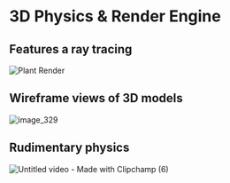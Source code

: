 # 3D Physics & Render Engine

## Features a ray tracing <br>
![Plant Render](https://github.com/Nam-H-Pham/3D_Render_Engine/assets/95603897/c9c418cb-abcf-42f8-bc0e-db6e34e1df39)

## Wireframe views of 3D models<br>

![image_329](https://github.com/Nam-H-Pham/3D_Render_Engine/assets/95603897/90e29d0e-a8c6-48ce-ad61-afbd805bb692)

## Rudimentary physics<br>

![Untitled video - Made with Clipchamp (6)](https://github.com/Nam-H-Pham/3D_Render_Engine/assets/95603897/61552a28-7451-4ae6-a7eb-4bfc40547d73)
